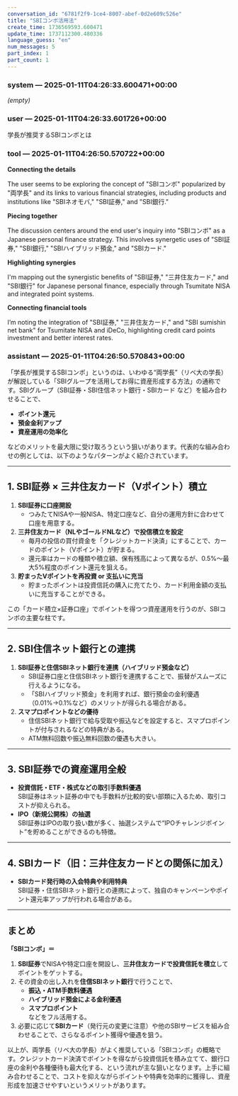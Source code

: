 ```yaml
---
conversation_id: "6781f2f9-1ce4-8007-abef-0d2e609c526e"
title: "SBIコンボ活用法"
create_time: 1736569593.600471
update_time: 1737112300.480336
language_guess: "en"
num_messages: 5
part_index: 1
part_count: 1
---
```


### system — 2025-01-11T04:26:33.600471+00:00

_(empty)_

### user — 2025-01-11T04:26:33.601726+00:00

学長が推奨するSBIコンボとは

### tool — 2025-01-11T04:26:50.570722+00:00

**Connecting the details**

The user seems to be exploring the concept of "SBIコンボ" popularized by "両学長" and its links to various financial strategies, including products and institutions like "SBIネオモバ," "SBI証券," and "SBI銀行."

**Piecing together**

The discussion centers around the end user's inquiry into "SBIコンボ" as a Japanese personal finance strategy. This involves synergetic uses of "SBI証券," "SBI銀行," "SBIハイブリッド預金," and "SBIカード."

**Highlighting synergies**

I'm mapping out the synergistic benefits of "SBI証券," "三井住友カード," and "SBI銀行" for Japanese personal finance, especially through Tsumitate NISA and integrated point systems.

**Connecting financial tools**

I’m noting the integration of "SBI証券," "三井住友カード," and "SBI sumishin net bank" for Tsumitate NISA and iDeCo, highlighting credit card points investment and better interest rates.

### assistant — 2025-01-11T04:26:50.570843+00:00

「学長が推奨するSBIコンボ」というのは、いわゆる“両学長”（リベ大の学長）が解説している「SBIグループを活用してお得に資産形成する方法」の通称です。SBIグループ（SBI証券・SBI住信ネット銀行・SBIカード など）を組み合わせることで、

- **ポイント還元**  
- **預金金利アップ**  
- **資産運用の効率化**  

などのメリットを最大限に受け取ろうという狙いがあります。代表的な組み合わせの例としては、以下のようなパターンがよく紹介されています。

---

## 1. SBI証券 × 三井住友カード（Vポイント）積立

1. **SBI証券に口座開設**  
   - つみたてNISAや一般NISA、特定口座など、自分の運用方針に合わせて口座を用意する。  
2. **三井住友カード（NLやゴールドNLなど）で投信積立を設定**  
   - 毎月の投信の買付資金を「クレジットカード決済」にすることで、カードのポイント（Vポイント）が貯まる。  
   - 還元率はカードの種類や積立額、保有残高によって異なるが、0.5%～最大5%程度のポイント還元を狙える。  
3. **貯まったVポイントを再投資 or 支払いに充当**  
   - 貯まったポイントは投資信託の購入に充てたり、カード利用金額の支払いに充当することができる。  

この「カード積立×証券口座」でポイントを得つつ資産運用を行うのが、SBIコンボの主要な柱です。

---

## 2. SBI住信ネット銀行との連携

1. **SBI証券と住信SBIネット銀行を連携（ハイブリッド預金など）**  
   - SBI証券口座と住信SBIネット銀行を連携することで、振替がスムーズに行えるようになる。  
   - 「SBIハイブリッド預金」を利用すれば、銀行預金の金利優遇（0.01%→0.1%など）のメリットが得られる場合がある。  
2. **スマプロポイントなどの優待**  
   - 住信SBIネット銀行で給与受取や振込などを設定すると、スマプロポイントが付与されるなどの特典がある。  
   - ATM無料回数や振込無料回数の優遇も大きい。  

---

## 3. SBI証券での資産運用全般

- **投資信託・ETF・株式などの取引手数料優遇**  
  SBI証券はネット証券の中でも手数料が比較的安い部類に入るため、取引コストが抑えられる。  
- **IPO（新規公開株）の抽選**  
  SBI証券はIPOの取り扱い数が多く、抽選システムで“IPOチャレンジポイント”を貯めることができるのも特徴。  

---

## 4. SBIカード（旧：三井住友カードとの関係に加え）

- **SBIカード発行時の入会特典や利用特典**  
  SBI証券・住信SBIネット銀行との連携によって、独自のキャンペーンやポイント還元率アップが行われる場合がある。  

---

## まとめ

**「SBIコンボ」＝**  
1. **SBI証券**でNISAや特定口座を開設し、**三井住友カードで投資信託を積立**してポイントをゲットする。  
2. その資金の出し入れを**住信SBIネット銀行**で行うことで、  
   - **振込・ATM手数料優遇**  
   - **ハイブリッド預金による金利優遇**  
   - **スマプロポイント**  
   などをフル活用する。  
3. 必要に応じて**SBIカード**（発行元の変更に注意）や他のSBIサービスを組み合わせることで、さらなるポイント獲得や優遇を狙う。

以上が、両学長（リベ大の学長）がよく推奨している「SBIコンボ」の概略です。クレジットカード決済でポイントを得ながら投資信託を積み立てて、銀行口座の金利や各種優待も最大化する、という流れが主な狙いとなります。上手に組み合わせることで、コストを抑えながらポイントや特典を効率的に獲得し、資産形成を加速させやすいというメリットがあります。
